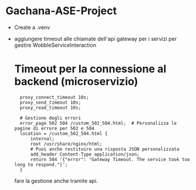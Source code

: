 # Gachana-ASE-Project

- Create a .venv
- aggiungere timeout alle chiamate dell'api gateway per i servizi per gestire WobbleServiceInteraction

  # Timeout per la connessione al backend (microservizio)

        proxy_connect_timeout 10s;
        proxy_send_timeout 10s;
        proxy_read_timeout 10s;

        # Gestione degli errori
        error_page 502 504 /custom_502_504.html;  # Personalizza le pagine di errore per 502 e 504
        location = /custom_502_504.html {
            internal;
            root /usr/share/nginx/html;
            # Puoi anche restituire una risposta JSON personalizzata
            add_header Content-Type application/json;
            return 504 '{"error": "Gateway Timeout. The service took too long to respond."}';
        }

  fare la gestione anche tramite api.
